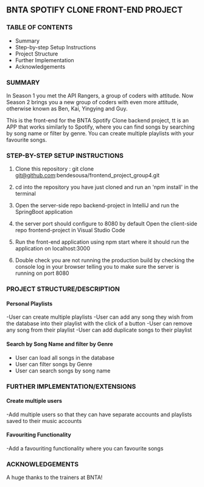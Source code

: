 
## BNTA SPOTIFY CLONE FRONT-END PROJECT

### TABLE OF CONTENTS

- Summary
- Step-by-step Setup Instructions
- Project Structure
- Further Implementation
- Acknowledgements


### SUMMARY

In Season 1 you met the API Rangers, a group of coders with attitude. Now Season 2 brings you a new group of coders with even more attitude, otherwise known as Ben, Kai, Yingying and Guy. 

This is the front-end for the BNTA Spotify Clone backend project, tt is an APP that works similarly to Spotify, where you can find songs by searching by song name or filter by genre. You can create multiple playlists with your favourite songs. 


### STEP-BY-STEP SETUP INSTRUCTIONS

1. Clone this repository : git clone git@github.com:bendesousa/frontend_project_group4.git

2. cd into the repository you have just cloned and run an 'npm install' in the terminal 

3. Open the server-side repo backend-project in IntelliJ and run the SpringBoot application

4. the server port should configure to 8080 by default
   Open the client-side repo frontend-project in Visual Studio Code

5. Run the front-end application using npm start where it should run the application on localhost:3000

6. Double check you are not running the production build by checking the console log in your browser telling you to make sure the server is running on        port 8080



### PROJECT STRUCTURE/DESCRIPTION

#### Personal Playlists

-User can create multiple playlists
-User can add any song they wish from the database into their playlist with the click of a button
-User can remove any song from their playlist
-User can add duplicate songs to their playlist


#### Search by Song Name and filter by Genre

- User can load all songs in the database
- User can filter songs by Genre 
- User can search songs by song name



### FURTHER IMPLEMENTATION/EXTENSIONS

#### Create multiple users 

-Add multiple users so that they can have separate accounts and playlists saved to their music accounts

#### Favouriting Functionality 

-Add a favouriting functionality where you can favourite songs

### ACKNOWLEDGEMENTS

A huge thanks to the trainers at BNTA!  

